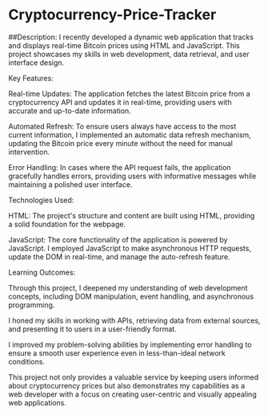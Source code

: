 # Cryptocurrency-Price-Tracker

##Description:
I recently developed a dynamic web application that tracks and displays real-time Bitcoin prices using HTML and JavaScript. This project showcases my skills in web development, data retrieval, and user interface design.

Key Features:

Real-time Updates: The application fetches the latest Bitcoin price from a cryptocurrency API and updates it in real-time, providing users with accurate and up-to-date information.

Automated Refresh: To ensure users always have access to the most current information, I implemented an automatic data refresh mechanism, updating the Bitcoin price every minute without the need for manual intervention.

Error Handling: In cases where the API request fails, the application gracefully handles errors, providing users with informative messages while maintaining a polished user interface.

Technologies Used:

HTML: The project's structure and content are built using HTML, providing a solid foundation for the webpage.

JavaScript: The core functionality of the application is powered by JavaScript. I employed JavaScript to make asynchronous HTTP requests, update the DOM in real-time, and manage the auto-refresh feature.

Learning Outcomes:

Through this project, I deepened my understanding of web development concepts, including DOM manipulation, event handling, and asynchronous programming.

I honed my skills in working with APIs, retrieving data from external sources, and presenting it to users in a user-friendly format.

I improved my problem-solving abilities by implementing error handling to ensure a smooth user experience even in less-than-ideal network conditions.

This project not only provides a valuable service by keeping users informed about cryptocurrency prices but also demonstrates my capabilities as a web developer with a focus on creating user-centric and visually appealing web applications.
